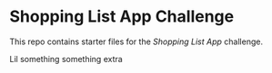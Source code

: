 # Shopping List App Challenge

This repo contains starter files for the *Shopping List App* challenge.


Lil something something extra
